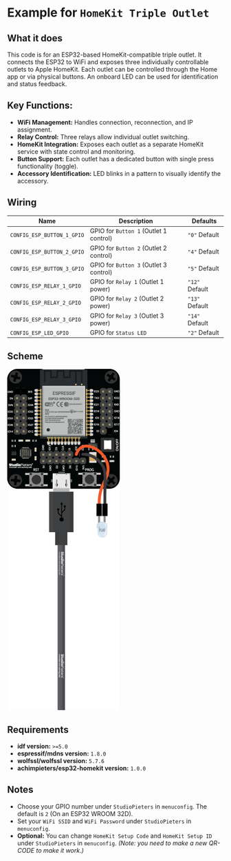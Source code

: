 # Example for `HomeKit Triple Outlet`

## What it does

This code is for an ESP32-based HomeKit-compatible triple outlet. It connects the ESP32 to WiFi and exposes three individually controllable outlets to Apple HomeKit. Each outlet can be controlled through the Home app or via physical buttons. An onboard LED can be used for identification and status feedback.

## Key Functions:
- **WiFi Management:** Handles connection, reconnection, and IP assignment.
- **Relay Control:** Three relays allow individual outlet switching.
- **HomeKit Integration:** Exposes each outlet as a separate HomeKit service with state control and monitoring.
- **Button Support:** Each outlet has a dedicated button with single press functionality (toggle).
- **Accessory Identification:** LED blinks in a pattern to visually identify the accessory.

## Wiring

| Name | Description | Defaults |
|------|-------------|----------|
| `CONFIG_ESP_BUTTON_1_GPIO` | GPIO for `Button 1` (Outlet 1 control) | `"0"` Default |
| `CONFIG_ESP_BUTTON_2_GPIO` | GPIO for `Button 2` (Outlet 2 control) | `"4"` Default |
| `CONFIG_ESP_BUTTON_3_GPIO` | GPIO for `Button 3` (Outlet 3 control) | `"5"` Default |
| `CONFIG_ESP_RELAY_1_GPIO` | GPIO for `Relay 1` (Outlet 1 power) | `"12"` Default |
| `CONFIG_ESP_RELAY_2_GPIO` | GPIO for `Relay 2` (Outlet 2 power) | `"13"` Default |
| `CONFIG_ESP_RELAY_3_GPIO` | GPIO for `Relay 3` (Outlet 3 power) | `"14"` Default |
| `CONFIG_ESP_LED_GPIO` | GPIO for `Status LED` | `"2"` Default |

## Scheme

![HomeKit LED](https://raw.githubusercontent.com/AchimPieters/esp32-homekit-demo/refs/heads/main/examples/led/scheme.png)

## Requirements

- **idf version:** `>=5.0`
- **espressif/mdns version:** `1.8.0`
- **wolfssl/wolfssl version:** `5.7.6`
- **achimpieters/esp32-homekit version:** `1.0.0`

## Notes

- Choose your GPIO number under `StudioPieters` in `menuconfig`. The default is `2` (On an ESP32 WROOM 32D).
- Set your `WiFi SSID` and `WiFi Password` under `StudioPieters` in `menuconfig`.
- **Optional:** You can change `HomeKit Setup Code` and `HomeKit Setup ID` under `StudioPieters` in `menuconfig`. _(Note: you need to make a new QR-CODE to make it work.)_
